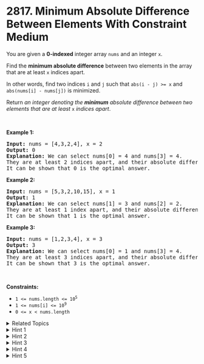 
# 2817. Minimum Absolute Difference Between Elements With Constraint<br> Medium

<p>You are given a <strong>0-indexed</strong> integer array <code>nums</code> and an integer <code>x</code>.</p>

<p>Find the <strong>minimum absolute difference</strong> between two elements in the array that are at least <code>x</code> indices apart.</p>

<p>In other words, find two indices <code>i</code> and <code>j</code> such that <code>abs(i - j) &gt;= x</code> and <code>abs(nums[i] - nums[j])</code> is minimized.</p>

<p>Return<em> an integer denoting the <strong>minimum</strong> absolute difference between two elements that are at least</em> <code>x</code> <em>indices apart</em>.</p>

<p>&nbsp;</p>
<p><strong class="example">Example 1:</strong></p>

<pre>
<strong>Input:</strong> nums = [4,3,2,4], x = 2
<strong>Output:</strong> 0
<strong>Explanation:</strong> We can select nums[0] = 4 and nums[3] = 4. 
They are at least 2 indices apart, and their absolute difference is the minimum, 0. 
It can be shown that 0 is the optimal answer.
</pre>

<p><strong class="example">Example 2:</strong></p>

<pre>
<strong>Input:</strong> nums = [5,3,2,10,15], x = 1
<strong>Output:</strong> 1
<strong>Explanation:</strong> We can select nums[1] = 3 and nums[2] = 2.
They are at least 1 index apart, and their absolute difference is the minimum, 1.
It can be shown that 1 is the optimal answer.
</pre>

<p><strong class="example">Example 3:</strong></p>

<pre>
<strong>Input:</strong> nums = [1,2,3,4], x = 3
<strong>Output:</strong> 3
<strong>Explanation:</strong> We can select nums[0] = 1 and nums[3] = 4.
They are at least 3 indices apart, and their absolute difference is the minimum, 3.
It can be shown that 3 is the optimal answer.
</pre>

<p>&nbsp;</p>
<p><strong>Constraints:</strong></p>

<ul>
	<li><code>1 &lt;= nums.length &lt;= 10<sup>5</sup></code></li>
	<li><code>1 &lt;= nums[i] &lt;= 10<sup>9</sup></code></li>
	<li><code>0 &lt;= x &lt; nums.length</code></li>
</ul>


<details>

<summary> Related Topics </summary>



</details>


<details>
<summary> Hint 1 </summary>
<div class="_1l1MA">Let's only consider the cases where <code>i < j</code>, as the problem is symmetric.</div>
</details>

<details>
<summary> Hint 2 </summary>
<div class="_1l1MA">For an index <code>j</code>, we are interested in an index <code>i</code> in the range <code>[0, j - x]</code> that minimizes <code>abs(nums[i] - nums[j])</code>.</div>
</details>

<details>
<summary> Hint 3 </summary>
<div class="_1l1MA">For every index <code>j</code>, while going from left to right, add <code>nums[j - x]</code> to a set (C++ set, Java TreeSet, and Python sorted set).</div>
</details>

<details>
<summary> Hint 4 </summary>
<div class="_1l1MA">After inserting <code>nums[j - x]</code>, we can calculate the closest value to <code>nums[j]</code> in the set using binary search and store the absolute difference. In C++, we can achieve this by using lower_bound and/or upper_bound.</div>
</details>

<details>
<summary> Hint 5 </summary>
<div class="_1l1MA">Calculate the minimum absolute difference among all indices.</div>
</details>